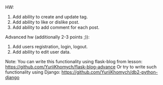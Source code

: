 HW:
1. Add ability to create and update tag.
2. Add ability to like or dislike post.
2. Add ability to add comment for each post.

Advanced hw (additionally 2-3 points ;)):
1. Add users registration, login, logout.
2. Add ability to edit user data.

Note:
You can write this functionality using flask-blog from lesson:
https://github.com/YuriiKhomych/flask-blog-advance
Or try to write such functionality using Django:
https://github.com/YuriiKhomych/db2-python-django